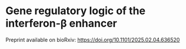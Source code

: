 # Gene regulatory logic of the interferon-β enhancer

Preprint available on bioRxiv: https://doi.org/10.1101/2025.02.04.636520

